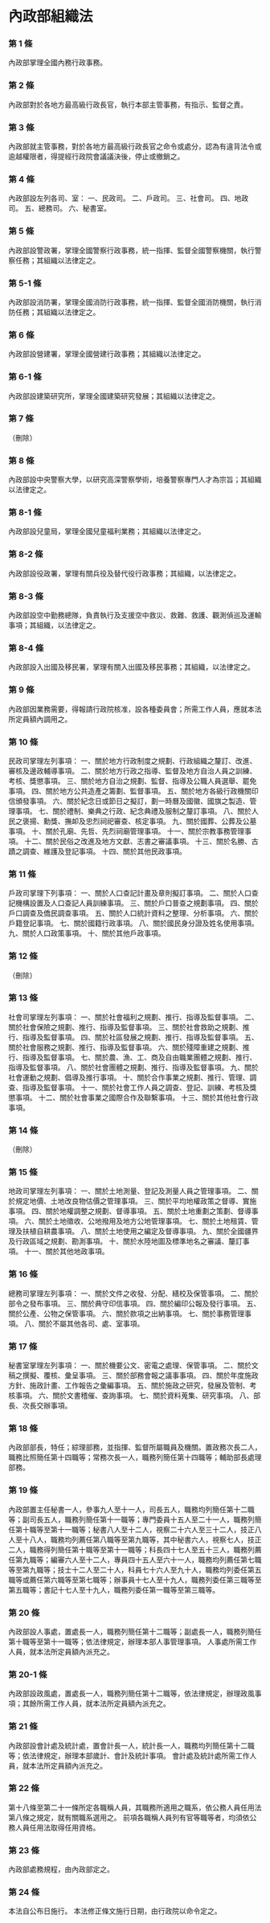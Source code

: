 # 內政部組織法

### 第 1 條

內政部掌理全國內務行政事務。

### 第 2 條

內政部對於各地方最高級行政長官，執行本部主管事務，有指示、監督之責。

### 第 3 條

內政部就主管事務，對於各地方最高級行政長官之命令或處分，認為有違背法令或逾越權限者，得提經行政院會議議決後，停止或撤銷之。

### 第 4 條

內政部設左列各司、室：
一、民政司。
二、戶政司。
三、社會司。
四、地政司。
五、總務司。
六、秘書室。

### 第 5 條

內政部設警政署，掌理全國警察行政事務，統一指揮、監督全國警察機關，執行警察任務；其組織以法律定之。

### 第 5-1 條

內政部設消防署，掌理全國消防行政事務，統一指揮、監督全國消防機關，執行消防任務；其組織以法律定之。

### 第 6 條

內政部設營建署，掌理全國營建行政事務；其組織以法律定之。

### 第 6-1 條

內政部設建築研究所，掌理全國建築研究發展；其組織以法律定之。

### 第 7 條

（刪除）

### 第 8 條

內政部設中央警察大學，以研究高深警察學術，培養警察專門人才為宗旨；其組織以法律定之。

### 第 8-1 條

內政部設兒童局，掌理全國兒童福利業務；其組織以法律定之。

### 第 8-2 條

內政部設役政署，掌理有關兵役及替代役行政事務；其組織，以法律定之。

### 第 8-3 條

內政部設空中勤務總隊，負責執行及支援空中救災、救難、救護、觀測偵巡及運輸事項；其組織，以法律定之。

### 第 8-4 條

內政部設入出國及移民署，掌理有關入出國及移民事務；其組織，以法律定之。

### 第 9 條

內政部因業務需要，得報請行政院核准，設各種委員會；所需工作人員，應就本法所定員額內調用之。

### 第 10 條

民政司掌理左列事項：
一、關於地方行政制度之規劃、行政組織之釐訂、改進、審核及邊政輔導事項。
二、關於地方行政之指導、監督及地方自治人員之訓練、考核、獎懲事項。
三、關於地方自治之規劃、監督、指導及公職人員選舉、罷免事項。
四、關於地方公共造產之籌劃、監督事項。
五、關於地方各級行政機關印信頒發事項。
六、關於紀念日或節日之擬訂，劃一時曆及國徽、國旗之製造、管理事項。
七、關於禮制、樂典之行政、紀念典禮及服制之釐訂事項。
八、關於人民之褒揚、勳獎、撫卹及忠烈祠祀審查、核定事項。
九、關於國葬、公葬及公墓事項。
十、關於孔廟、先哲、先烈祠廟管理事項。
十一、關於宗教事務管理事項。
十二、關於民俗之改進及地方文獻、志書之審議事項。
十三、關於名勝、古蹟之調查、維護及登記事項。
十四、關於其他民政事項。

### 第 11 條

戶政司掌理下列事項：
一、關於人口查記計畫及章則擬訂事項。
二、關於人口查記機構設置及人口查記人員訓練事項。
三、關於戶口普查之規劃事項。
四、關於戶口調查及僑民調查事項。
五、關於人口統計資料之整理、分析事項。
六、關於戶籍登記事項。
七、關於國籍行政事項。
八、關於國民身分證及姓名使用事項。
九、關於人口政策事項。
十、關於其他戶政事項。

### 第 12 條

（刪除）

### 第 13 條

社會司掌理左列事項：
一、關於社會福利之規劃、推行、指導及監督事項。
二、關於社會保險之規劃、推行、指導及監督事項。
三、關於社會救助之規劃、推行、指導及監督事項。
四、關於社區發展之規劃、推行、指導及監督事項。
五、關於社會服務之規劃、推行、指導及監督事項。
六、關於殘障重建之規劃、推行、指導及監督事項。
七、關於農、漁、工、商及自由職業團體之規劃、推行、指導及監督事項。
八、關於社會團體之規劃、推行、指導及監督事項。
九、關於社會運動之規劃、倡導及推行事項。
十、關於合作事業之規劃、推行、管理、調查、指導及監督事項。
十一、關於社會工作人員之調查、登記、訓練、考核及獎懲事項。
十二、關於社會事業之國際合作及聯繫事項。
十三、關於其他社會行政事項。

### 第 14 條

（刪除）

### 第 15 條

地政司掌理左列事項：
一、關於土地測量、登記及測量人員之管理事項。
二、關於規定地價、土地改良物估價之管理事項。
三、關於平均地權政策之督導、實施事項。
四、關於地權調整之規劃、督導事項。
五、關於土地重劃之策劃、督導事項。
六、關於土地徵收、公地撥用及地方公地管理事項。
七、關於土地租賃、管理及扶植自耕農事項。
八、關於土地使用之編定及督導事項。
九、關於全國疆界及行政區域之規劃、勘測事項。
十、關於水陸地圖及標準地名之審議、釐訂事項。
十一、關於其他地政事項。

### 第 16 條

總務司掌理左列事項：
一、關於文件之收發、分配、繕校及保管事項。
二、關於部令之發布事項。
三、關於典守印信事項。
四、關於編印公報及發行事項。
五、關於公產、公物之保管事項。
六、關於款項之出納事項。
七、關於事務管理事項。
八、關於不屬其他各司、處、室事項。

### 第 17 條

秘書室掌理左列事項：
一、關於機要公文、密電之處理、保管事項。
二、關於文稿之撰擬、覆核、彙呈事項。
三、關於部務會報之議事事項。
四、關於年度施政方針、施政計畫、工作報告之彙編事項。
五、關於施政之研究，發展及管制、考核事項。
六、關於文書稽催、查詢事項。
七、關於資料蒐集、研究事項。
八、部長、次長交辦事項。

### 第 18 條

內政部部長，特任；綜理部務，並指揮、監督所屬職員及機關。置政務次長二人，職務比照簡任第十四職等；常務次長一人，職務列簡任第十四職等；輔助部長處理部務。

### 第 19 條

內政部置主任秘書一人，參事九人至十一人，司長五人，職務均列簡任第十二職等；副司長五人，職務列簡任第十一職等；專門委員十五人至二十一人，職務列簡任第十職等至第十一職等；秘書八人至十二人，視察二十六人至三十二人，技正八人至十八人，職務均列薦任第八職等至第九職等，其中秘書六人，視察七人，技正二人，職務得列簡任第十職等至第十一職等；科長四十七人至五十三人，職務列薦任第九職等；編審六人至十二人，專員四十五人至六十一人，職務均列薦任第七職等至第九職等；技士十二人至二十人，科員七十六人至九十人，職務均列委任第五職等或薦任第六職等至第七職等；辦事員十七人至十九人，職務列委任第三職等至第五職等；書記十七人至十九人，職務列委任第一職等至第三職等。

### 第 20 條

內政部設人事處，置處長一人，職務列簡任第十二職等；副處長一人，職務列簡任第十職等至第十一職等；依法律規定，辦理本部人事管理事項。
人事處所需工作人員，就本法所定員額內派充之。

### 第 20-1 條

內政部設政風處，置處長一人，職務列簡任第十二職等，依法律規定，辦理政風事項；其餘所需工作人員，就本法所定員額內派充之。

### 第 21 條

內政部設會計處及統計處，置會計長一人，統計長一人，職務均列簡任第十二職等；依法律規定，辦理本部歲計、會計及統計事項。
會計處及統計處所需工作人員，就本法所定員額內派充之。

### 第 22 條

第十八條至第二十一條所定各職稱人員，其職務所適用之職系，依公務人員任用法第八條之規定，就有關職系選用之。
前項各職稱人員列有官等職等者，均須依公務人員任用法取得任用資格。

### 第 23 條

內政部處務規程，由內政部定之。

### 第 24 條

本法自公布日施行。
本法修正條文施行日期，由行政院以命令定之。
